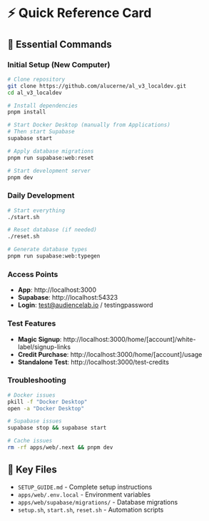 # ⚡ Quick Reference Card

## 🚀 Essential Commands

### Initial Setup (New Computer)
```bash
# Clone repository
git clone https://github.com/alucerne/al_v3_localdev.git
cd al_v3_localdev

# Install dependencies
pnpm install

# Start Docker Desktop (manually from Applications)
# Then start Supabase
supabase start

# Apply database migrations
pnpm run supabase:web:reset

# Start development server
pnpm dev
```

### Daily Development
```bash
# Start everything
./start.sh

# Reset database (if needed)
./reset.sh

# Generate database types
pnpm run supabase:web:typegen
```

### Access Points
- **App**: http://localhost:3000
- **Supabase**: http://localhost:54323
- **Login**: test@audiencelab.io / testingpassword

### Test Features
- **Magic Signup**: http://localhost:3000/home/[account]/white-label/signup-links
- **Credit Purchase**: http://localhost:3000/home/[account]/usage
- **Standalone Test**: http://localhost:3000/test-credits

### Troubleshooting
```bash
# Docker issues
pkill -f "Docker Desktop"
open -a "Docker Desktop"

# Supabase issues
supabase stop && supabase start

# Cache issues
rm -rf apps/web/.next && pnpm dev
```

## 📁 Key Files
- `SETUP_GUIDE.md` - Complete setup instructions
- `apps/web/.env.local` - Environment variables
- `apps/web/supabase/migrations/` - Database migrations
- `setup.sh`, `start.sh`, `reset.sh` - Automation scripts 